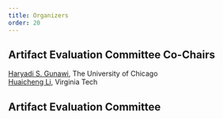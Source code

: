 ```yaml
---
title: Organizers
order: 20
---
```


## Artifact Evaluation Committee Co-Chairs

[Haryadi S. Gunawi](http://people.cs.uchicago.edu/~haryadi/), The University of Chicago <br>
[Huaicheng Li](https://huaicheng.github.io), Virginia Tech <br>

## Artifact Evaluation Committee
